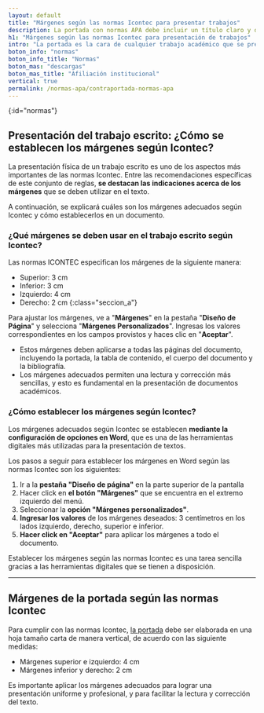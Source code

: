 ```yaml
---
layout: default
title: "Márgenes según las normas Icontec para presentar trabajos"
description: La portada con normas APA debe incluir un título claro y descriptivo, el nombre del autor o autores, su afiliación institucional y fecha de entrega. Mira más!
h1: "Márgenes según las normas Icontec para presentación de trabajos"
intro: "La portada es la cara de cualquier trabajo académico que se presente y su presentación correctamente es muy importante para mostrar profesionalismo y precisión en la comunicación escrita."
boton_info: "normas"
boton_info_title: "Normas"
boton_mas: "descargas"
boton_mas_title: "Afiliación institucional"
vertical: true
permalink: /normas-apa/contraportada-normas-apa
---
```

<!-- Anclaje para que la barra fijada no cubra el siguiente subtítulo -->
{:id="normas"}

## Presentación del trabajo escrito: ¿Cómo se establecen los márgenes según Icontec?

La presentación física de un trabajo escrito es uno de los aspectos más importantes de las normas Icontec. Entre las recomendaciones específicas de este conjunto de reglas, **se destacan las indicaciones acerca de los márgenes** que se deben utilizar en el texto.

A continuación, se explicará cuáles son los márgenes adecuados según Icontec y cómo establecerlos en un documento.

### ¿Qué márgenes se deben usar en el trabajo escrito según Icontec?

Las normas ICONTEC especifican los márgenes de la siguiente manera:

- Superior: 3 cm
- Inferior: 3 cm
- Izquierdo: 4 cm
- Derecho: 2 cm
{:class="seccion_a"}

Para ajustar los márgenes, ve a "**Márgenes**" en la pestaña "**Diseño de Página**" y selecciona "**Márgenes Personalizados**". Ingresas los valores correspondientes en los campos provistos y haces clic en "**Aceptar**".

- Estos márgenes deben aplicarse a todas las páginas del documento, incluyendo la portada, la tabla de contenido, el cuerpo del documento y la bibliografía.
- Los márgenes adecuados permiten una lectura y corrección más sencillas, y esto es fundamental en la presentación de documentos académicos.

### ¿Cómo establecer los márgenes según Icontec?

Los márgenes adecuados según Icontec se establecen **mediante la configuración de opciones en Word**, que es una de las herramientas digitales más utilizadas para la presentación de textos.

Los pasos a seguir para establecer los márgenes en Word según las normas Icontec son los siguientes:

1. Ir a la **pestaña "Diseño de página"** en la parte superior de la pantalla
2. Hacer click en **el botón "Márgenes"** que se encuentra en el extremo izquierdo del menú.
3. Seleccionar la **opción "Márgenes personalizados"**.
4. **Ingresar los valores** de los márgenes deseados: 3 centímetros en los lados izquierdo, derecho, superior e inferior.
5. **Hacer click en "Aceptar"** para aplicar los márgenes a todo el documento.

Establecer los márgenes según las normas Icontec es una tarea sencilla gracias a las herramientas digitales que se tienen a disposición.

----

## Márgenes de la portada según las normas Icontec

Para cumplir con las normas Icontec, [la portada]({{'normas-icontec/portada-contraportada-normas-icontec'|relative_url}} "Portada y contraportada normas Icontec") debe ser elaborada en una hoja tamaño carta de manera vertical, de acuerdo con las siguiente medidas:

- Márgenes superior e izquierdo: 4 cm
- Márgenes inferior y derecho: 2 cm

Es importante aplicar los márgenes adecuados para lograr una presentación uniforme y profesional, y para facilitar la lectura y corrección del texto.
